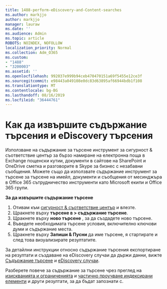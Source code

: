 ```yaml
---
title: 1488-perform-eDiscovery-and-Content-searches
ms.author: markjjo
author: markjjo
manager: lauraw
ms.date: ''
ms.audience: Admin
ms.topic: article
ROBOTS: NOINDEX, NOFOLLOW
localization_priority: Normal
ms.collection: Adm_O365
ms.custom:
- "1488"
- "3200003"
ms.assetid: ''
ms.openlocfilehash: 992037e999b94ceb470470151a69f5455e12ce3f
ms.sourcegitcommit: e98443a049108e0dc83d63895af66944bdb1f108
ms.translationtype: MT
ms.contentlocale: bg-BG
ms.lasthandoff: 08/16/2019
ms.locfileid: "36444761"
---
```

# <a name="how-to-perform-content-searches-and-ediscovery-searches"></a>Как да извършите съдържание търсения и eDiscovery търсения

Използване на съдържание за търсене инструмент за сигурност & съответствие център за бързо намиране на електронна поща в Exchange пощенски кутии, документи в сайтове на SharePoint и OneDrive сметка и разговорите в Skype за бизнес с незабавни съобщения. Можете също да използвате съдържание инструмент за търсене за търсене на имейл, документи и съобщения от месинджъра в Office 365 сътрудничество инструменти като Microsoft екипи и Office 365 групи.

**За да извършите съдържание търсене**

1. Отивам към [сигурност & съответствие център](https://protection.office.com) и влезте.
2. Щракнете върху **търсене в > съдържание търсене**.
3. Щракнете върху **ново търсене** , за да създадете ново търсене.
4. Въведете необходимата търсене условия, включително ключови думи и съдържание места.  
5. Щракнете върху **Запиши & Пусни** да име търсене, я стартирате и след това визуализирате резултатите.

За детайлни инструкции относно съдържание търсения експортиране на резултати и създаване на eDiscovery случаи да държи данни, вижте [Съдържание търсене](https://docs.microsoft.com/en-us/office365/securitycompliance/content-search) и [eDiscovery случаи](https://docs.microsoft.com/en-us/office365/securitycompliance/ediscovery-cases).

Разберете повече за съдържание за търсене чрез преглед на [изискванията и ограниченията](https://docs.microsoft.com/en-us/office365/securitycompliance/limits-for-content-search) и [частично проучване индексирани елементи](https://docs.microsoft.com/en-us/office365/securitycompliance/investigating-partially-indexed-items-in-ediscovery) и други резултати, за да бъдат запознати с.